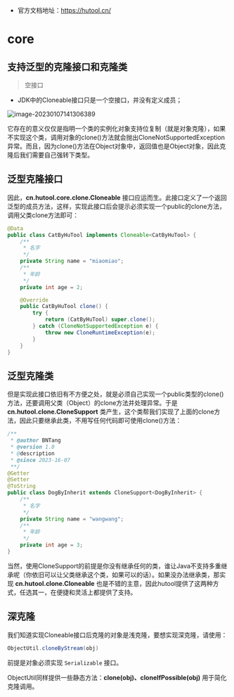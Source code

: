 - 官方文档地址：https://hutool.cn/

# core

## 支持泛型的克隆接口和克隆类

> 空接口

- JDK中的Cloneable接口只是一个空接口，并没有定义成员；

![image-20230107141306389](https://img2023.cnblogs.com/blog/2105804/202301/2105804-20230107141309158-1409319880.png)

它存在的意义仅仅是指明一个类的实例化对象支持位复制（就是对象克隆），如果不实现这个类，调用对象的clone()方法就会抛出CloneNotSupportedException异常。而且，因为clone()方法在Object对象中，返回值也是Object对象，因此克隆后我们需要自己强转下类型。

## 泛型克隆接口

因此，**cn.hutool.core.clone.Cloneable** 接口应运而生。此接口定义了一个返回泛型的成员方法，这样，实现此接口后会提示必须实现一个public的clone方法，调用父类clone方法即可：

```java
@Data
public class CatByHuTool implements Cloneable<CatByHuTool> {
    /**
     * 名字
     */
    private String name = "miaomiao";
    /**
     * 年龄
     */
    private int age = 2;

    @Override
    public CatByHuTool clone() {
        try {
            return (CatByHuTool) super.clone();
        } catch (CloneNotSupportedException e) {
            throw new CloneRuntimeException(e);
        }
    }
}
```

## 泛型克隆类

但是实现此接口依旧有不方便之处，就是必须自己实现一个public类型的clone()方法，还要调用父类（Object）的clone方法并处理异常。于是 **cn.hutool.clone.CloneSupport** 类产生，这个类帮我们实现了上面的clone方法，因此只要继承此类，不用写任何代码即可使用clone()方法：

```java
/**
 * @author BNTang
 * @version 1.0
 * @description
 * @since 2023-16-07
 **/
@Getter
@Setter
@ToString
public class DogByInherit extends CloneSupport<DogByInherit> {
    /**
     * 名字
     */
    private String name = "wangwang";
    /**
     * 年龄
     */
    private int age = 3;
}
```

当然，使用CloneSupport的前提是你没有继承任何的类，谁让Java不支持多重继承呢（你依旧可以让父类继承这个类，如果可以的话）。如果没办法继承类，那实现 **cn.hutool.clone.Cloneable** 也是不错的主意，因此hutool提供了这两种方式，任选其一，在便捷和灵活上都提供了支持。

## 深克隆

我们知道实现Cloneable接口后克隆的对象是浅克隆，要想实现深克隆，请使用：

```java
ObjectUtil.cloneByStream(obj)
```

前提是对象必须实现 `Serializable` 接口。

ObjectUtil同样提供一些静态方法：**clone(obj)、cloneIfPossible(obj)** 用于简化克隆调用。